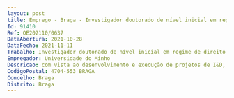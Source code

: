 ```yaml
--- 
layout: post
title: Emprego - Braga - Investigador doutorado de nível inicial em regime de direito privado
Id: 91410
Ref: OE202110/0637
DataAbertura: 2021-10-28
DataFecho: 2021-11-11
Trabalho: Investigador doutorado de nível inicial em regime de direito privado
Empregador: Universidade do Minho
Descricao: com vista ao desenvolvimento e execução de projetos de I&D, relacionados com microssistemas de fluidos, organ on a chip, microfabricação, com ênfase nas técnicas de microfabricação em SU 8 e PDMS para fabrico de lab on a chips e técnicas de fotolitografia para o fabrico de microsensores em filme fino  microssistemas eletrónicos com ((bio)sensores e atuadores integrados), dominar as técnicas experimentais de microfluídica, experiência com sistemas de deteção ótica integrados com sistemas microfluidicos (absorvência e fluorescência) e dominar as técnicas de caracterização de perfilometria
CodigoPostal: 4704-553 BRAGA
Concelho: Braga
Distrito: Braga
--- 
```

